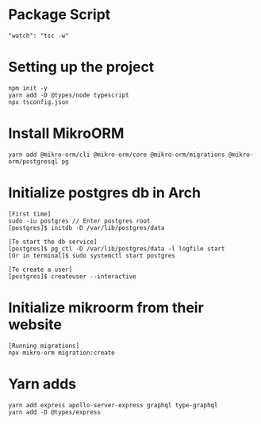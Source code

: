 # Package Script

```
"watch": "tsc -w"
```

# Setting up the project

```
npm init -y
yarn add -D @types/node typescript
npx tsconfig.json
```

# Install MikroORM

```
yarn add @mikro-orm/cli @mikro-orm/core @mikro-orm/migrations @mikro-orm/postgresql pg
```

# Initialize postgres db in Arch

```
[First time] 
sudo -iu postgres // Enter postgres root
[postgres]$ initdb -D /var/lib/postgres/data

[To start the db service]
[postgres]$ pg_ctl -D /var/lib/postgres/data -l logfile start
[Or in terminal]$ sudo systemctl start postgres

[To create a user]
[postgres]$ createuser --interactive
```

# Initialize mikroorm from their website

```
[Running migrations]
npx mikro-orm migration:create
```

# Yarn adds

```
yarn add express apollo-server-express graphql type-graphql
yarn add -D @types/express
```